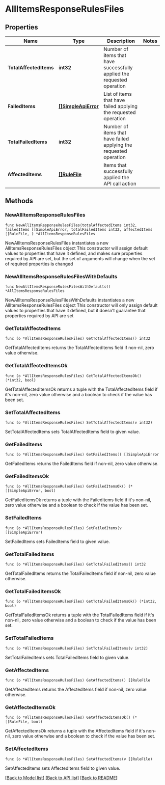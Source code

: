 # AllItemsResponseRulesFiles

## Properties

Name | Type | Description | Notes
------------ | ------------- | ------------- | -------------
**TotalAffectedItems** | **int32** | Number of items that have successfully applied the requested operation | 
**FailedItems** | [**[]SimpleApiError**](SimpleApiError.md) | List of items that have failed applying the requested operation | 
**TotalFailedItems** | **int32** | Number of items that have failed applying the requested operation | 
**AffectedItems** | [**[]RuleFile**](RuleFile.md) | Items that successfully applied the API call action | 

## Methods

### NewAllItemsResponseRulesFiles

`func NewAllItemsResponseRulesFiles(totalAffectedItems int32, failedItems []SimpleApiError, totalFailedItems int32, affectedItems []RuleFile, ) *AllItemsResponseRulesFiles`

NewAllItemsResponseRulesFiles instantiates a new AllItemsResponseRulesFiles object
This constructor will assign default values to properties that have it defined,
and makes sure properties required by API are set, but the set of arguments
will change when the set of required properties is changed

### NewAllItemsResponseRulesFilesWithDefaults

`func NewAllItemsResponseRulesFilesWithDefaults() *AllItemsResponseRulesFiles`

NewAllItemsResponseRulesFilesWithDefaults instantiates a new AllItemsResponseRulesFiles object
This constructor will only assign default values to properties that have it defined,
but it doesn't guarantee that properties required by API are set

### GetTotalAffectedItems

`func (o *AllItemsResponseRulesFiles) GetTotalAffectedItems() int32`

GetTotalAffectedItems returns the TotalAffectedItems field if non-nil, zero value otherwise.

### GetTotalAffectedItemsOk

`func (o *AllItemsResponseRulesFiles) GetTotalAffectedItemsOk() (*int32, bool)`

GetTotalAffectedItemsOk returns a tuple with the TotalAffectedItems field if it's non-nil, zero value otherwise
and a boolean to check if the value has been set.

### SetTotalAffectedItems

`func (o *AllItemsResponseRulesFiles) SetTotalAffectedItems(v int32)`

SetTotalAffectedItems sets TotalAffectedItems field to given value.


### GetFailedItems

`func (o *AllItemsResponseRulesFiles) GetFailedItems() []SimpleApiError`

GetFailedItems returns the FailedItems field if non-nil, zero value otherwise.

### GetFailedItemsOk

`func (o *AllItemsResponseRulesFiles) GetFailedItemsOk() (*[]SimpleApiError, bool)`

GetFailedItemsOk returns a tuple with the FailedItems field if it's non-nil, zero value otherwise
and a boolean to check if the value has been set.

### SetFailedItems

`func (o *AllItemsResponseRulesFiles) SetFailedItems(v []SimpleApiError)`

SetFailedItems sets FailedItems field to given value.


### GetTotalFailedItems

`func (o *AllItemsResponseRulesFiles) GetTotalFailedItems() int32`

GetTotalFailedItems returns the TotalFailedItems field if non-nil, zero value otherwise.

### GetTotalFailedItemsOk

`func (o *AllItemsResponseRulesFiles) GetTotalFailedItemsOk() (*int32, bool)`

GetTotalFailedItemsOk returns a tuple with the TotalFailedItems field if it's non-nil, zero value otherwise
and a boolean to check if the value has been set.

### SetTotalFailedItems

`func (o *AllItemsResponseRulesFiles) SetTotalFailedItems(v int32)`

SetTotalFailedItems sets TotalFailedItems field to given value.


### GetAffectedItems

`func (o *AllItemsResponseRulesFiles) GetAffectedItems() []RuleFile`

GetAffectedItems returns the AffectedItems field if non-nil, zero value otherwise.

### GetAffectedItemsOk

`func (o *AllItemsResponseRulesFiles) GetAffectedItemsOk() (*[]RuleFile, bool)`

GetAffectedItemsOk returns a tuple with the AffectedItems field if it's non-nil, zero value otherwise
and a boolean to check if the value has been set.

### SetAffectedItems

`func (o *AllItemsResponseRulesFiles) SetAffectedItems(v []RuleFile)`

SetAffectedItems sets AffectedItems field to given value.



[[Back to Model list]](../README.md#documentation-for-models) [[Back to API list]](../README.md#documentation-for-api-endpoints) [[Back to README]](../README.md)


